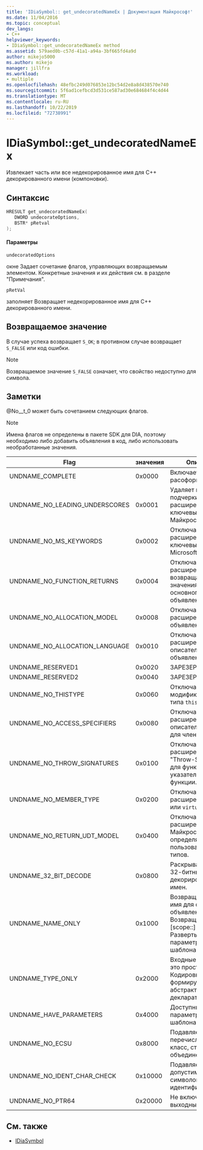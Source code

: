 ```yaml
---
title: 'IDiaSymbol:: get_undecoratedNameEx | Документация Майкрософт'
ms.date: 11/04/2016
ms.topic: conceptual
dev_langs:
- C++
helpviewer_keywords:
- IDiaSymbol::get_undecoratedNameEx method
ms.assetid: 579aed0b-c57d-41a1-a94a-3bf665fd4a9d
author: mikejo5000
ms.author: mikejo
manager: jillfra
ms.workload:
- multiple
ms.openlocfilehash: 48efbc249d076853e12bc54d2e8a8d438570e740
ms.sourcegitcommit: 5f6ad1cefbcd3d531ce587ad30e684684f4c4d44
ms.translationtype: MT
ms.contentlocale: ru-RU
ms.lasthandoff: 10/22/2019
ms.locfileid: "72738991"
---
```

# <a name="idiasymbolget_undecoratednameex"></a>IDiaSymbol::get_undecoratedNameEx
Извлекает часть или все недекорированное имя для C++ декорированного имени (компоновки).

## <a name="syntax"></a>Синтаксис

```C++
HRESULT get_undecoratedNameEx( 
   DWORD undecorateOptions,
   BSTR* pRetval
);
```

#### <a name="parameters"></a>Параметры
 `undecoratedOptions`

окне Задает сочетание флагов, управляющих возвращаемым элементом. Конкретные значения и их действия см. в разделе "Примечания".

 `pRetVal`

заполняет Возвращает недекорированное имя для C++ декорированного имени.

## <a name="return-value"></a>Возвращаемое значение
 В случае успеха возвращает `S_OK`; в противном случае возвращает `S_FALSE` или код ошибки.

> [!NOTE]
> Возвращаемое значение `S_FALSE` означает, что свойство недоступно для символа.

## <a name="remarks"></a>Заметки
 @No__t_0 может быть сочетанием следующих флагов.

> [!NOTE]
> Имена флагов не определены в пакете SDK для DIA, поэтому необходимо либо добавить объявления в код, либо использовать необработанные значения.

|Flag|значения|Описание|
|----------|-----------|-----------------|
|UNDNAME_COMPLETE|0x0000|Включает полное расоформление.|
|UNDNAME_NO_LEADING_UNDERSCORES|0x0001|Удаляет начальные подчеркивания из расширенных ключевых слов Майкрософт.|
|UNDNAME_NO_MS_KEYWORDS|0x0002|Отключает расширение ключевых слов Microsoft Extended.|
|UNDNAME_NO_FUNCTION_RETURNS|0x0004|Отключает расширение типа возвращаемого значения для основного объявления.|
|UNDNAME_NO_ALLOCATION_MODEL|0x0008|Отключает расширение модели объявления.|
|UNDNAME_NO_ALLOCATION_LANGUAGE|0x0010|Отключает расширение описателя языка объявления.|
|UNDNAME_RESERVED1|0x0020|ЗАРЕЗЕРВИРОВАНО.|
|UNDNAME_RESERVED2|0x0040|ЗАРЕЗЕРВИРОВАНО.|
|UNDNAME_NO_THISTYPE|0x0060|Отключает все модификаторы для типа `this`.|
|UNDNAME_NO_ACCESS_SPECIFIERS|0x0080|Отключает расширение описателей доступа для членов.|
|UNDNAME_NO_THROW_SIGNATURES|0x0100|Отключает расширение "Throw-Signatures" для функций и указателей на функции.|
|UNDNAME_NO_MEMBER_TYPE|0x0200|Отключает расширение `static` или `virtual` членов.|
|UNDNAME_NO_RETURN_UDT_MODEL|0x0400|Отключает расширение модели Майкрософт для определяемых пользователем типов.|
|UNDNAME_32_BIT_DECODE|0x0800|Раскрывающийся из 32-битных декорированных имен.|
|UNDNAME_NAME_ONLY|0x1000|Возвращает только имя для основного объявления; Возвращает только [scope::] name.  Развертывает параметры шаблона.|
|UNDNAME_TYPE_ONLY|0x2000|Входные данные — это просто Кодировка типов; формирует абстрактный декларатор.|
|UNDNAME_HAVE_PARAMETERS|0x4000|Доступны реальные параметры шаблона.|
|UNDNAME_NO_ECSU|0x8000|Подавляет перечисление, класс, структуру или объединение.|
|UNDNAME_NO_IDENT_CHAR_CHECK|0x10000|Подавляет проверку допустимых символов идентификатора.|
|UNDNAME_NO_PTR64|0x20000|Не включает ptr64 в выходные данные.|

## <a name="see-also"></a>См. также
- [IDiaSymbol](../../debugger/debug-interface-access/idiasymbol.md)